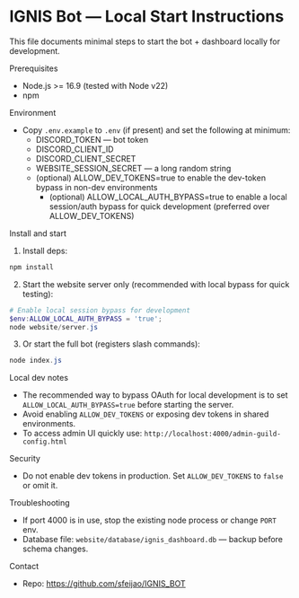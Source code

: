# IGNIS Bot — Local Start Instructions

This file documents minimal steps to start the bot + dashboard locally for development.

Prerequisites
- Node.js >= 16.9 (tested with Node v22)
- npm

Environment
- Copy `.env.example` to `.env` (if present) and set the following at minimum:
  - DISCORD_TOKEN — bot token
  - DISCORD_CLIENT_ID
  - DISCORD_CLIENT_SECRET
  - WEBSITE_SESSION_SECRET — a long random string
  - (optional) ALLOW_DEV_TOKENS=true to enable the dev-token bypass in non-dev environments
    - (optional) ALLOW_LOCAL_AUTH_BYPASS=true to enable a local session/auth bypass for quick development (preferred over ALLOW_DEV_TOKENS)

Install and start
1. Install deps:

```powershell
npm install
```

2. Start the website server only (recommended with local bypass for quick testing):

```powershell
# Enable local session bypass for development
$env:ALLOW_LOCAL_AUTH_BYPASS = 'true';
node website/server.js
```

3. Or start the full bot (registers slash commands):

```powershell
node index.js
```

Local dev notes
- The recommended way to bypass OAuth for local development is to set `ALLOW_LOCAL_AUTH_BYPASS=true` before starting the server.
- Avoid enabling `ALLOW_DEV_TOKENS` or exposing dev tokens in shared environments.
- To access admin UI quickly use: `http://localhost:4000/admin-guild-config.html`

Security
- Do not enable dev tokens in production. Set `ALLOW_DEV_TOKENS` to `false` or omit it.

Troubleshooting
- If port 4000 is in use, stop the existing node process or change `PORT` env.
- Database file: `website/database/ignis_dashboard.db` — backup before schema changes.

Contact
- Repo: https://github.com/sfeijao/IGNIS_BOT
